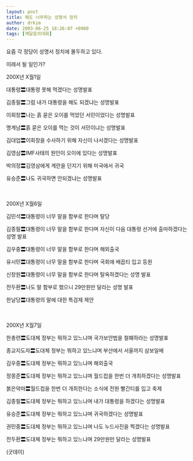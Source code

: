 ```yaml
---
layout: post
title: 해도 너무하는 성명서 정치
author: drkim
date: 2003-06-25 18:26:07 +0900
tags: [깨달음의대화]
---
```

요즘 각 정당이 성명서 정치에 몰두하고 있다.
  
이래서 될 일인가?
  

  
200X년 X월1일
  
대통령〓대통령 못해 먹겠다는 성명발표
  
김종필〓그럼 내가 대통령을 해도 되겠냐는 성명발표
  

  
이회창〓나는 흙 묻은 오이를 먹었던 서민이었다는 성명발표
  
명계남〓흙 묻은 오이를 먹는 것이 서민이냐는 성명발표
  

  
김대업〓이회창을 수사하기 위해 자신이 나서겠다는 성명발표
  
김영삼〓IMF사태의 원인이 오이에 있다는 성명발표
  

  
박의정〓김영삼에게 계란을 던지기 위해 미국에서 귀국
  
유승준〓나도 귀국하면 안되겠냐는 성명발표
  
　
  
200X년 X월6일
  
김민석〓대통령이 너무 말을 함부로 한다며 탈당
  
김종필〓대통령이 너무 말을 함부로 한다며 자신이 다음 대통령 선거에 출마하겠다는 성명 발표
  

  
김우중〓대통령이 너무 말을 함부로 한다며 해외출국
  
유시민〓대통령이 너무 말을 함부로 한다며 국회에 배꼽티 입고 등원
  

  
신창원〓대통령이 너무 말을 함부로 한다며 탈옥하겠다는 성명 발표
  
전두환〓나도 말 함부로 했으니 29만원만 달라는 성명 발표
  

  
한날당〓대통령의 말에 대한 특검제 제안
  
　
  
200X년 X월7일
  
한총련〓도대체 정부는 뭐하고 있느냐며 국가보안법을 철폐하라는 성명발표
  
종교지도자〓도대체 정부는 뭐하고 있느냐며 부산에서 서울까지 삼보일배
  

  
김우중〓도대체 정부는 뭐하고 있느냐며 해외출국
  
정몽준〓도대체 정부는 뭐하고 있느냐며 월드컵을 한번 더 개최하겠다는 성명발표
  

  
붉은악마〓월드컵을 한번 더 개최한다는 소식에 전원 빨간티를 입고 축제
  
김종필〓도대체 정부는 뭐하고 있느냐며 내가 대통령을 하겠다는 성명발표
  

  
유승준〓도대체 정부는 뭐하고 있느냐며 귀국하겠다는 성명발표
  
권민중〓도대체 정부는 뭐하고 있느냐며 나도 누드사진을 찍겠다는 성명발표
  

  
전두환〓도대체 정부는 뭐하고 있느냐며 29만원만 달라는 성명발표
  

  
(굿데이)